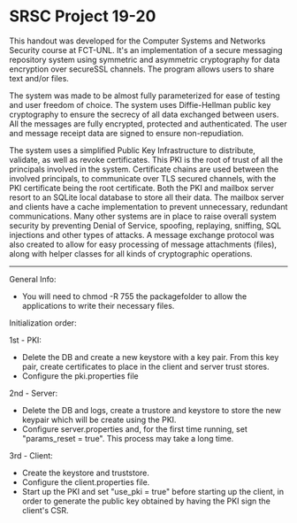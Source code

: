# SRSC Project 19-20

This handout was developed for the Computer Systems and Networks Security course at FCT-UNL. It's an implementation of a secure messaging repository system using  symmetric and asymmetric cryptography  for data encryption over secureSSL channels. The program allows users to share text and/or files.

The system was made to be almost fully parameterized for ease of testing and user freedom of choice. The system uses Diffie-Hellman public key cryptography to ensure the secrecy of all data exchanged between users. All the messages are fully encrypted, protected and authenticated. The user and message receipt data are signed to ensure non-repudiation. 

The system uses a simplified Public Key Infrastructure to distribute, validate, as well as revoke certificates. This PKI is the root of trust of all the principals involved in the system. Certificate chains are used between the involved principals, to  communicate over TLS secured channels, with the PKI certificate being the  root certificate. Both  the  PKI  and  mailbox  server  resort  to  an  SQLite local database to store all their data. The mailbox server and clients have a cache implementation to prevent unnecessary, redundant communications. Many other systems are in place to raise overall system security by preventing Denial of Service,  spoofing, replaying, sniffing, SQL injections and other types of attacks. A message exchange protocol was also created to allow for easy processing of message attachments (files), along with helper classes for all kinds of cryptographic operations.

------------------------------------------------------------------ 
General Info:
- You will need to chmod -R 755 the packagefolder to allow the applications to write their necessary files.

Initialization order:
        
1st - PKI: 
- Delete the DB and create a new keystore with a key pair. From this key pair, create certificates to place in the client and server trust stores.    
- Configure the pki.properties file

2nd - Server:  
- Delete the DB and logs, create a trustore and keystore to store the new keypair which will be create using the PKI.  
- Configure server.properties and, for the first time running, set "params_reset = true". This process may take a long time.
       
3rd - Client:
- Create the keystore and truststore.  
- Configure the client.properties file.   
- Start up the PKI and set "use_pki = true" before starting up the client, in order to generate the public key obtained by having the PKI sign the client's CSR.
